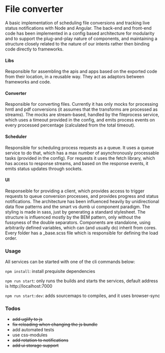 # File converter

A basic implementation of scheduling file conversions and tracking live status notifications with Node and Angular.
The back-end and front-end code has been implemented in a config based architecture for modularity and to support the plug-and-play nature of components, and maintaining a structure closely related to the nature of our intents rather then binding code directly to frameworks.

#### Libs

Responsible for assembling the apis and apps based on the exported code from their location, in a reusable way. They act as adaptors between frameworks and code.

#### Converter

Responsible for converting files. Currently it has only mocks for processing hmtl and pdf conversions (it assumes that the transforms are processed as streams). The mocks are stream-based, handled by the fileprocess service, which uses a timeout provided in the config, and emits process events on every processed percentage (calculated from the total timeout). 

#### Scheduler

Responsible for scheduling process requests as a queue. It uses a queue service to do that, which has a max number of asynchronously processable tasks (provided in the config). For requests it uses the fetch library, which has access to response streams, and based on the response events, it emits status updates through sockets.

#### UI

Responseible for providing a client, which provides access to trigger requests to queue conversion processes, and provides progress and status notifications.
The architecture has been influenced heavily by unidirectional data flow patterns and the smart vs dumb ui component paradigm. 
The styling is made in sass, just by generating a standard stylesheet. The structure is influenced mostly by the BEM pattern, only without the fussyness of the double separators. Components are standalone, using arbitrarily defined variables, which can (and usually do) inherit from cores. Every folder has a _base.scss file which is responsible for defining the load order.

### Usage

All services can be started with one of the cli commands below:

`npm install`: install prequisite dependencies

`npm run start`: only runs the builds and starts the services, default address is http://localhost:7000

`npm run start:dev`: adds sourcemaps to compiles, and it uses browser-sync

### Todos

- ~~add uglify to js~~
- ~~fix reloading when changing the js bundle~~
- add automated tests
- use css-modules
- ~~add rotation to notifications~~
- ~~add ui storage support~~
